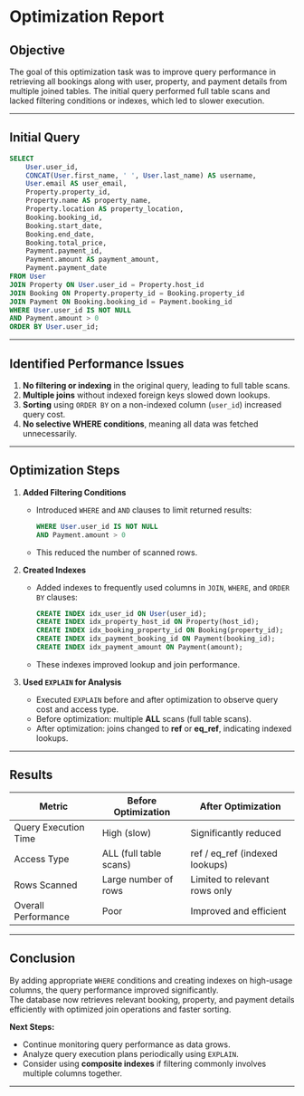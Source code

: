 # Optimization Report

## Objective
The goal of this optimization task was to improve query performance in retrieving all bookings along with user, property, and payment details from multiple joined tables. The initial query performed full table scans and lacked filtering conditions or indexes, which led to slower execution.

---

## Initial Query
```sql
SELECT
    User.user_id,
    CONCAT(User.first_name, ' ', User.last_name) AS username,
    User.email AS user_email,
    Property.property_id,
    Property.name AS property_name,
    Property.location AS property_location,
    Booking.booking_id,
    Booking.start_date,
    Booking.end_date,
    Booking.total_price,
    Payment.payment_id,
    Payment.amount AS payment_amount,
    Payment.payment_date
FROM User
JOIN Property ON User.user_id = Property.host_id
JOIN Booking ON Property.property_id = Booking.property_id
JOIN Payment ON Booking.booking_id = Payment.booking_id
WHERE User.user_id IS NOT NULL
AND Payment.amount > 0
ORDER BY User.user_id;
```

---

## Identified Performance Issues
1. **No filtering or indexing** in the original query, leading to full table scans.  
2. **Multiple joins** without indexed foreign keys slowed down lookups.  
3. **Sorting** using `ORDER BY` on a non-indexed column (`user_id`) increased query cost.  
4. **No selective WHERE conditions**, meaning all data was fetched unnecessarily.

---

## Optimization Steps
1. **Added Filtering Conditions**
   - Introduced `WHERE` and `AND` clauses to limit returned results:
     ```sql
     WHERE User.user_id IS NOT NULL
     AND Payment.amount > 0
     ```
   - This reduced the number of scanned rows.

2. **Created Indexes**
   - Added indexes to frequently used columns in `JOIN`, `WHERE`, and `ORDER BY` clauses:
     ```sql
     CREATE INDEX idx_user_id ON User(user_id);
     CREATE INDEX idx_property_host_id ON Property(host_id);
     CREATE INDEX idx_booking_property_id ON Booking(property_id);
     CREATE INDEX idx_payment_booking_id ON Payment(booking_id);
     CREATE INDEX idx_payment_amount ON Payment(amount);
     ```
   - These indexes improved lookup and join performance.

3. **Used `EXPLAIN` for Analysis**
   - Executed `EXPLAIN` before and after optimization to observe query cost and access type.
   - Before optimization: multiple **ALL** scans (full table scans).
   - After optimization: joins changed to **ref** or **eq_ref**, indicating indexed lookups.

---

## Results
| Metric | Before Optimization | After Optimization |
|---------|---------------------|--------------------|
| Query Execution Time | High (slow) | Significantly reduced |
| Access Type | ALL (full table scans) | ref / eq_ref (indexed lookups) |
| Rows Scanned | Large number of rows | Limited to relevant rows only |
| Overall Performance | Poor | Improved and efficient |

---

## Conclusion
By adding appropriate `WHERE` conditions and creating indexes on high-usage columns, the query performance improved significantly.  
The database now retrieves relevant booking, property, and payment details efficiently with optimized join operations and faster sorting.

**Next Steps:**
- Continue monitoring query performance as data grows.
- Analyze query execution plans periodically using `EXPLAIN`.
- Consider using **composite indexes** if filtering commonly involves multiple columns together.

---
